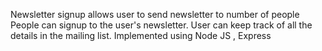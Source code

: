 Newsletter signup allows user to send newsletter to number of people People can signup to the user's newsletter. User can keep track of all the details in the mailing list. Implemented using Node JS , Express
